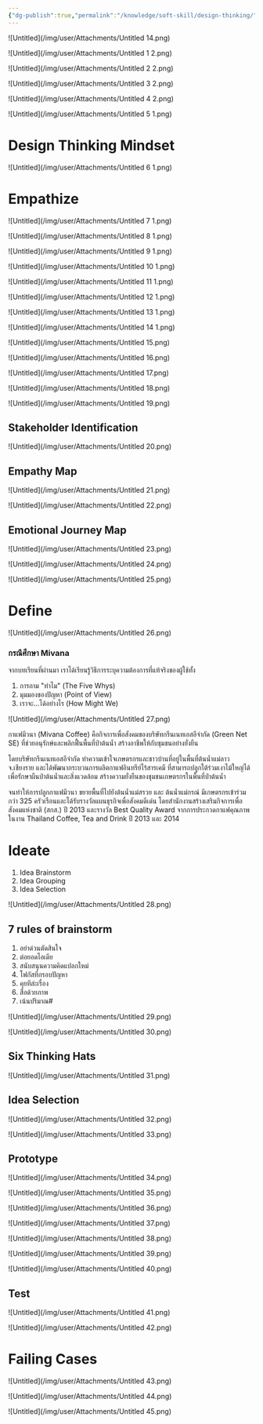 ```yaml
---
{"dg-publish":true,"permalink":"/knowledge/soft-skill/design-thinking/","dgPassFrontmatter":true}
---
```


![Untitled](/img/user/Attachments/Untitled 14.png)

![Untitled](/img/user/Attachments/Untitled 1 2.png)

![Untitled](/img/user/Attachments/Untitled 2 2.png)

![Untitled](/img/user/Attachments/Untitled 3 2.png)

![Untitled](/img/user/Attachments/Untitled 4 2.png)

![Untitled](/img/user/Attachments/Untitled 5 1.png)

# Design Thinking Mindset

![Untitled](/img/user/Attachments/Untitled 6 1.png)

# Empathize

![Untitled](/img/user/Attachments/Untitled 7 1.png)

![Untitled](/img/user/Attachments/Untitled 8 1.png)

![Untitled](/img/user/Attachments/Untitled 9 1.png)

![Untitled](/img/user/Attachments/Untitled 10 1.png)

![Untitled](/img/user/Attachments/Untitled 11 1.png)

![Untitled](/img/user/Attachments/Untitled 12 1.png)

![Untitled](/img/user/Attachments/Untitled 13 1.png)

![Untitled](/img/user/Attachments/Untitled 14 1.png)

![Untitled](/img/user/Attachments/Untitled 15.png)

![Untitled](/img/user/Attachments/Untitled 16.png)

![Untitled](/img/user/Attachments/Untitled 17.png)

![Untitled](/img/user/Attachments/Untitled 18.png)

![Untitled](/img/user/Attachments/Untitled 19.png)

## Stakeholder Identification

![Untitled](/img/user/Attachments/Untitled 20.png)

## Empathy Map

![Untitled](/img/user/Attachments/Untitled 21.png)

![Untitled](/img/user/Attachments/Untitled 22.png)

## Emotional Journey Map

![Untitled](/img/user/Attachments/Untitled 23.png)

![Untitled](/img/user/Attachments/Untitled 24.png)

![Untitled](/img/user/Attachments/Untitled 25.png)

# Define

![Untitled](/img/user/Attachments/Untitled 26.png)

### กรณีศึกษา Mivana

จากบทเรียนที่ผ่านมา เราได้เรียนรู้วิธีการระบุความต้องการที่แท้จริงของผู้ใช้ทั้ง

1. การถาม "ทำไม" (The Five Whys)
2. มุมมองของปัญหา (Point of View)
3. เราจะ…ได้อย่างไร (How Might We)

![Untitled](/img/user/Attachments/Untitled 27.png)

กาแฟมีวนา (Mivana Coffee) คือกิจการเพื่อสังคมของบริษัทกรีนเนทเอสอีจำกัด (Green Net SE) ที่ช่วยอนุรักษ์และพลิกฟื้นพื้นที่ป่าต้นน้ำ สร้างอาชีพให้กับชุมชนอย่างยั่งยืน

โดยบริษัทกรีนเนทเอสอีจำกัด ทำความเข้าใจเกษตรกรและชาวบ้านที่อยู่ในพื้นที่ต้นน้ำแม่ลาว จ.เชียงราย และได้พัฒนากระบวนการผลิตกาแฟอินทรีย์ไร้สารเคมี ที่สามารถปลูกใต้ร่วมเงาไม้ใหญ่ได้ เพื่อรักษาผืนป่าต้นน้ำและสิ่งแวดล้อม สร้างความยั่งยืนของชุมชนเกษตรกรในพื้นที่ป่าต้นน้ำ

จนทำให้การปลูกกาแฟมีวนา ขยายพื้นที่ไปยังต้นน้ำแม่สรวย และ ต้นน้ำแม่กรณ์ มีเกษตรกรเข้าร่วมกว่า 325 ครัวเรือนและได้รับรางวัลแผนธุรกิจเพื่อสังคมดีเด่น โดยสำนักงานสร้างเสริมกิจการเพื่อสังคมแห่งชาติ (สกส.) ปี 2013 และรางวัล Best Quality Award จากการประกวดกาแฟคุณภาพ ในงาน Thailand Coffee, Tea and Drink ปี 2013 และ 2014

# Ideate

1. Idea Brainstorm
2. Idea Grouping
3. Idea Selection

![Untitled](/img/user/Attachments/Untitled 28.png)

## 7 rules of brainstorm

1. อย่าด่วนตัดสินใจ
2. ต่อยอดไอเดีย
3. สนับสนุนความคิดแปลกใหม่
4. โฟกัสที่กรอบปัญหา
5. คุยทีล่ะเรื่อง
6. สื่อด้วยภาพ
7. เน้นปริมาณ#

![Untitled](/img/user/Attachments/Untitled 29.png)

![Untitled](/img/user/Attachments/Untitled 30.png)

## Six Thinking Hats

![Untitled](/img/user/Attachments/Untitled 31.png)

## Idea Selection

![Untitled](/img/user/Attachments/Untitled 32.png)

![Untitled](/img/user/Attachments/Untitled 33.png)

## Prototype

![Untitled](/img/user/Attachments/Untitled 34.png)

![Untitled](/img/user/Attachments/Untitled 35.png)

![Untitled](/img/user/Attachments/Untitled 36.png)

![Untitled](/img/user/Attachments/Untitled 37.png)

![Untitled](/img/user/Attachments/Untitled 38.png)

![Untitled](/img/user/Attachments/Untitled 39.png)

![Untitled](/img/user/Attachments/Untitled 40.png)

## Test

![Untitled](/img/user/Attachments/Untitled 41.png)

![Untitled](/img/user/Attachments/Untitled 42.png)

# Failing Cases

![Untitled](/img/user/Attachments/Untitled 43.png)

![Untitled](/img/user/Attachments/Untitled 44.png)

![Untitled](/img/user/Attachments/Untitled 45.png)